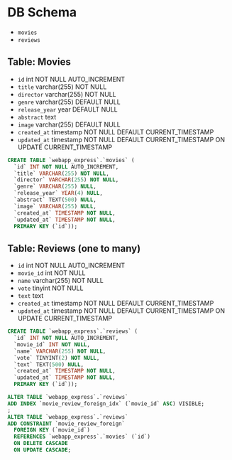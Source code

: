# DB Schema

- `movies`
- `reviews`

## Table: Movies

- `id` int NOT NULL AUTO_INCREMENT
- `title` varchar(255) NOT NULL
- `director` varchar(255) NOT NULL
- `genre` varchar(255) DEFAULT NULL
- `release_year` year DEFAULT NULL
- `abstract` text
- `image` varchar(255) DEFAULT NULL
- `created_at` timestamp NOT NULL DEFAULT CURRENT_TIMESTAMP
- `updated_at` timestamp NOT NULL DEFAULT CURRENT_TIMESTAMP ON UPDATE CURRENT_TIMESTAMP

```sql
CREATE TABLE `webapp_express`.`movies` (
  `id` INT NOT NULL AUTO_INCREMENT,
  `title` VARCHAR(255) NOT NULL,
  `director` VARCHAR(255) NOT NULL,
  `genre` VARCHAR(255) NULL,
  `release_year` YEAR(4) NULL,
  `abstract` TEXT(500) NULL,
  `image` VARCHAR(255) NULL,
  `created_at` TIMESTAMP NOT NULL,
  `updated_at` TIMESTAMP NOT NULL,
  PRIMARY KEY (`id`));

```

## Table: Reviews (one to many)

- `id` int NOT NULL AUTO_INCREMENT
- `movie_id` int NOT NULL
- `name` varchar(255) NOT NULL
- `vote` tinyint NOT NULL
- `text` text
- `created_at` timestamp NOT NULL DEFAULT CURRENT_TIMESTAMP
- `updated_at` timestamp NOT NULL DEFAULT CURRENT_TIMESTAMP ON UPDATE CURRENT_TIMESTAMP

```sql
CREATE TABLE `webapp_express`.`reviews` (
  `id` INT NOT NULL AUTO_INCREMENT,
  `movie_id` INT NOT NULL,
  `name` VARCHAR(255) NOT NULL,
  `vote` TINYINT(2) NOT NULL,
  `text` TEXT(500) NULL,
  `created_at` TIMESTAMP NOT NULL,
  `updated_at` TIMESTAMP NOT NULL,
  PRIMARY KEY (`id`));

ALTER TABLE `webapp_express`.`reviews` 
ADD INDEX `movie_review_foreign_idx` (`movie_id` ASC) VISIBLE;
;
ALTER TABLE `webapp_express`.`reviews` 
ADD CONSTRAINT `movie_review_foreign`
  FOREIGN KEY (`movie_id`)
  REFERENCES `webapp_express`.`movies` (`id`)
  ON DELETE CASCADE
  ON UPDATE CASCADE;

```
